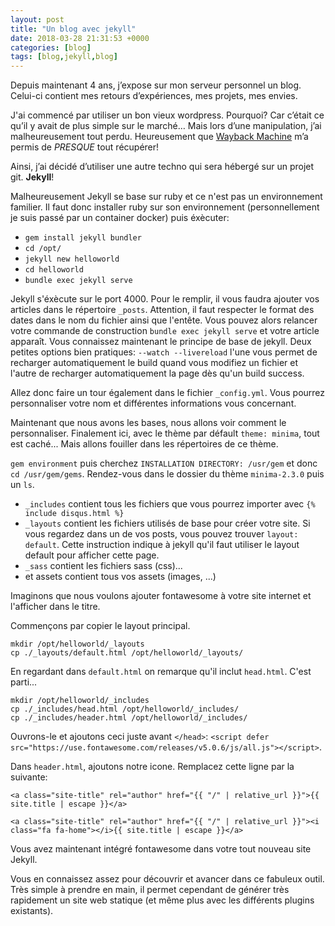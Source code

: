 ```yaml
---
layout: post
title: "Un blog avec jekyll"
date: 2018-03-28 21:31:53 +0000
categories: [blog]
tags: [blog,jekyll,blog]
---
```

Depuis maintenant 4 ans, j’expose sur mon serveur personnel un blog.
Celui-ci contient mes retours d’expériences, mes projets, mes envies.

J'ai commencé par utiliser un bon vieux wordpress. Pourquoi? Car c’était ce qu’il y avait de plus simple sur le marché… Mais lors d’une manipulation, j’ai malheureusement tout perdu. Heureusement que [Wayback Machine](https://web.archive.org/) m’a permis de *PRESQUE* tout récupérer!

Ainsi, j’ai décidé d’utiliser une autre techno qui sera hébergé sur un projet git. **Jekyll**!

Malheureusement Jekyll se base sur ruby et ce n'est pas un environnement familier. Il faut donc installer ruby sur son environnement (personnellement je suis passé par un container docker) puis éxècuter:

* `gem install jekyll bundler`
* `cd /opt/`
* `jekyll new helloworld`
* `cd helloworld`
* `bundle exec jekyll serve`

Jekyll s'éxècute sur le port 4000. Pour le remplir, il vous faudra ajouter vos articles dans le répertoire `_posts`. Attention, il faut respecter le format des dates dans le nom du fichier ainsi que l'entête. Vous pouvez alors relancer votre commande de construction `bundle exec jekyll serve` et votre article apparaît. Vous connaissez maintenant le principe de base de jekyll. Deux petites options bien pratiques: `--watch --livereload` l'une vous permet de recharger automatiquement le build quand vous modifiez un fichier et l'autre de recharger automatiquement la page dès qu'un build success.

Allez donc faire un tour également dans le fichier `_config.yml`. Vous pourrez personnaliser votre nom et différentes informations vous concernant.

Maintenant que nous avons les bases, nous allons voir comment le personnaliser.
Finalement ici, avec le thème par défault `theme: minima`, tout est caché... Mais allons fouiller dans les répertoires de ce thème.

`gem environment` puis cherchez `INSTALLATION DIRECTORY: /usr/gem` et donc `cd /usr/gem/gems`. Rendez-vous dans le dossier du thème `minima-2.3.0` puis un `ls`.

* `_includes` contient tous les fichiers que vous pourrez importer avec `{% include disqus.html %}`
* `_layouts` contient les fichiers utilisés de base pour créer votre site. Si vous regardez dans un de vos posts, vous pouvez trouver `layout: default`. Cette instruction indique à jekyll qu'il faut utiliser le layout default pour afficher cette page.
* `_sass` contient les fichiers sass (css)...
* et assets contient tous vos assets (images, ...)

Imaginons que nous voulons ajouter fontawesome à votre site internet et l'afficher dans le titre.

Commençons par copier le layout principal.

```
mkdir /opt/helloworld/_layouts
cp ./_layouts/default.html /opt/helloworld/_layouts/
```

En regardant dans `default.html` on remarque qu'il inclut `head.html`. C'est parti...

```
mkdir /opt/helloworld/_includes
cp ./_includes/head.html /opt/helloworld/_includes/
cp ./_includes/header.html /opt/helloworld/_includes/
```

Ouvrons-le et ajoutons ceci juste avant `</head>`: `<script defer src="https://use.fontawesome.com/releases/v5.0.6/js/all.js"></script>`.

Dans `header.html`, ajoutons notre icone. Remplacez cette ligne par la suivante:

`<a class="site-title" rel="author" href="{{ "/" | relative_url }}">{{ site.title | escape }}</a>`

`<a class="site-title" rel="author" href="{{ "/" | relative_url }}"><i class="fa fa-home"></i>{{ site.title | escape }}</a>`

Vous avez maintenant intégré fontawesome dans votre tout nouveau site Jekyll.

Vous en connaissez assez pour découvrir et avancer dans ce fabuleux outil. Très simple à prendre en main, il permet cependant de générer très rapidement un site web statique (et même plus avec les différents plugins existants).
